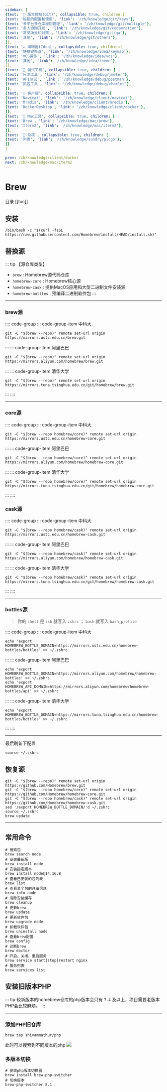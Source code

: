 ```yaml
---
sidebar: [
{text: '🚩 版本控制(Git)', collapsible: true, children:[
{text: '秘钥的配置和使用', 'link': '/zh/knowledge/git/keys'},
{text: '多平台多仓库秘钥管理', 'link': '/zh/knowledge/git/multiple'},
{text: '多人协同开发', 'link': '/zh/knowledge/git/cooperation'},
{text: '常见场景和对策', 'link': '/zh/knowledge/git/qa'},
{text: '其他', 'link': '/zh/knowledge/git/others'},
]},
{text: '✏️ 编辑器(Idea)', collapsible: true, children:[
{text: '快捷键修改', 'link': '/zh/knowledge/idea/keymap'},
{text: 'VCS操作', 'link': '/zh/knowledge/idea/vcs'},
{text: '其他', 'link': '/zh/knowledge/idea/theme'},
]},
{text: '🎁 调试工具', collapsible: true, children: [
{text: '压测工具', 'link': '/zh/knowledge/debug/jmeter'},
{text: 'API测试', 'link': '/zh/knowledge/debug/postman'},
{text: '抓包工具', 'link': '/zh/knowledge/debug/charles'},
]},
{text: '🔭 客户端', collapsible: true, children: [
{text: 'Navicat', 'link': '/zh/knowledge/client/navicat'},
{text: 'Mredis', 'link': '/zh/knowledge/client/mredis'},
{text: 'DockerDesktop', 'link': '/zh/knowledge/client/docker'},
]},
{text: '🍎 Mac工具', collapsible: true, children: [
{text: 'Brew', 'link': '/zh/knowledge/mac/brew'},
{text: 'Iterm2', 'link': '/zh/knowledge/mac/iterm2'},
]},
{text: '🌈 杂项', collapsible: true, children: [
{text: '列表', 'link': '/zh/knowledge/sundry/picgo'},
]}
]

prev: /zh/knowledge/client/docker
next: /zh/knowledge/mac/iterm2
---
```


# Brew

目录
[[toc]]

## 安装

```shell:no-line-numbers
/bin/bash -c "$(curl -fsSL https://raw.githubusercontent.com/Homebrew/install/HEAD/install.sh)"
```

## 替换源

::: tip 【源仓库类型】
- `brew` : Homebrew源代码仓库
- `homebrew-core` : Homebrew核心源
- `homebrew-cask` : 提供MacOS应用和大型二进制文件安装源
- `homebrew-bottles` : 预编译二进制软件包
:::

---

### brew源

:::: code-group
::: code-group-item 中科大
```shell:no-line-numbers
git -C "$(brew --repo)" remote set-url origin https://mirrors.ustc.edu.cn/brew.git
```
:::
::: code-group-item 阿里巴巴
```shell:no-line-numbers
git -C "$(brew --repo)" remote set-url origin https://mirrors.aliyun.com/homebrew/brew.git
```
:::
::: code-group-item 清华大学
```shell:no-line-numbers
git -C "$(brew --repo)" remote set-url origin https://mirrors.tuna.tsinghua.edu.cn/git/homebrew/brew.git
```
:::
::::

---

### core源

:::: code-group
::: code-group-item 中科大
```shell:no-line-numbers
git -C "$(brew --repo homebrew/core)" remote set-url origin https://mirrors.ustc.edu.cn/homebrew-core.git
```
:::
::: code-group-item 阿里巴巴
```shell:no-line-numbers
git -C "$(brew --repo homebrew/core)" remote set-url origin https://mirrors.aliyun.com/homebrew/homebrew-core.git
```
:::
::: code-group-item 清华大学
```shell:no-line-numbers
git -C "$(brew --repo homebrew/core)" remote set-url origin https://mirrors.tuna.tsinghua.edu.cn/git/homebrew/homebrew-core.git
```
:::
::::

### cask源


:::: code-group
::: code-group-item 中科大
```shell:no-line-numbers
git -C "$(brew --repo homebrew/cask)" remote set-url origin https://mirrors.ustc.edu.cn/homebrew-cask.git
```
:::
::: code-group-item 阿里巴巴
```shell:no-line-numbers
git -C "$(brew --repo homebrew/cask)" remote set-url origin https://mirrors.aliyun.com/homebrew/homebrew-cask.git
```
:::
::: code-group-item 清华大学
```shell:no-line-numbers
git -C "$(brew --repo homebrew/cask)" remote set-url origin https://mirrors.tuna.tsinghua.edu.cn/git/homebrew/homebrew-cask.git
```
:::
::::

---

### bottles源

> 你的 `shell` 是 `zsh` 就写入 `zshrc` ； `bash` 就写入 `bash_profile`


:::: code-group
::: code-group-item 中科大
```shell:no-line-numbers
echo 'export HOMEBREW_BOTTLE_DOMAIN=https://mirrors.ustc.edu.cn/homebrew-bottles/bottles' >> ~/.zshrc
```
:::
::: code-group-item 阿里巴巴
```shell:no-line-numbers
echo 'export HOMEBREW_BOTTLE_DOMAIN=https://mirrors.aliyun.com/homebrew/homebrew-bottles' >> ~/.zshrc
echo 'export HOMEBREW_API_DOMAIN=https://mirrors.aliyun.com/homebrew/homebrew-bottles/api' >> ~/.zshrc
```
:::
::: code-group-item 清华大学
```shell:no-line-numbers
echo 'export HOMEBREW_BOTTLE_DOMAIN=https://mirrors.tuna.tsinghua.edu.cn/homebrew-bottles/bottles' >> ~/.zshrc
```
:::
::::

---

最后刷新下配置

```shell:no-line-numbers
source ~/.zshrc
```

## 恢复源

```shell:no-line-numbers
git -C "$(brew --repo)" remote set-url origin https://github.com/Homebrew/brew.git
git -C "$(brew --repo homebrew/core)" remote set-url origin https://github.com/Homebrew/homebrew-core.git
git -C "$(brew --repo homebrew/cask)" remote set-url origin https://github.com/Homebrew/homebrew-cask.git
sed '/export HOMEBREW_BOTTLE_DOMAIN/'d ~/.zshrc
source ~/.zshrc
brew update
```

---

## 常用命令

```shell:no-line-numbers
# 搜索包
brew search node
# 安装最新版
brew install node
# 安装指定版本
brew install node@14.16.8
# 查看已安装的包列表
brew list
# 查看某个包的详细信息
brew info node
# 清除安装缓存
brew cleanup
# 更新brew
brew update
# 更新软件包
brew upgrade node
# 卸载软件包
brew uninstall node
# 查看brew配置
brew config
# 诊断brew
brew doctor
# 开启、关闭、重启服务
brew service start|stop|restart nginx
# 服务列表
brew services list
```

## 安装旧版本PHP

::: tip
较新版本的homebrew仓库的php版本会只有 `7.4` 及以上，项目需要老版本PHP会比较麻烦。
:::

---

### 添加PHP旧仓库

```shell:no-line-numbers
brew tap shivammathur/php
```

此时可以搜索到不同版本的php
![](https://img.tzf-foryou.xyz/img/20231227225241.png)

### 多版本切换

```shell:no-line-numbers
# 安装php版本切换器
brew install brew-php-switcher
# 切换版本
brew-php-switcher 8.1
```